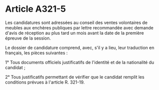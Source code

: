 # Article A321-5

Les candidatures sont adressées au conseil des ventes volontaires de meubles aux enchères publiques par lettre recommandée avec demande d'avis de réception au plus tard un mois avant la date de la première épreuve de la session.

Le dossier de candidature comprend, avec, s'il y a lieu, leur traduction en français, les pièces suivantes :

1° Tous documents officiels justificatifs de l'identité et de la nationalité du candidat ;

2° Tous justificatifs permettant de vérifier que le candidat remplit les conditions prévues à l'article R. 321-19.
